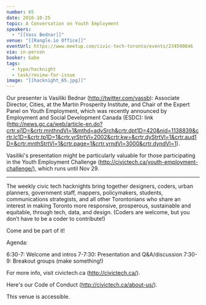 ```yaml
---
number: 65
date: 2016-10-25
topic: A Conversation on Youth Employment
speakers:
  - "[[Vass Bednar]]"
venue: "[[Rangle.io Office]]"
eventUrl: https://www.meetup.com/civic-tech-toronto/events/234590046
via: in-person
booker: Gabe
tags:
  - type/hacknight
  - task/review-for-issue
image: "[[hacknight_65.jpg]]"
---
```


Our presenter is Vasiliki Bednar (http://twitter.com/vassb): Associate Director, Cities, at the Martin Prosperity Institute, and Chair of the Expert Panel on Youth Employment, which was recently announced by Employment and Social Development Canada (ESDC): link (http://news.gc.ca/web/article-en.do?crtr.sj1D=&crtr.mnthndVl=1&mthd=advSrch&crtr.dpt1D=420&nid=1138839&crtr.lc1D=&crtr.tp1D=1&crtr.yrStrtVl=2002&crtr.kw=&crtr.dyStrtVl=1&crtr.aud1D=&crtr.mnthStrtVl=1&crtr.page=1&crtr.yrndVl=3000&crtr.dyndVl=1).

Vasiliki's presentation might be particularly valuable for those participating in the Youth Employment Challenge (http://civictech.ca/youth-employment-challenge/), which runs until Nov 29.

---

The weekly civic tech hacknights bring together designers, coders, urban planners, government staff, mappers, policymakers, students, communications strategists, and all other Torontonians who share an interest in making Toronto more responsive, prosperous, sustainable and equitable, through tech, data, and design. (Coders are welcome, but you don’t have to be a coder to contribute!)

Come and be part of it!

Agenda:

6:30-7: Welcome and intros
7-7:30: Presentation and Q&A/discussion
7:30-9: Breakout groups (make something!)

For more info, visit civictech.ca (http://civictech.ca/).

Here's our Code of Conduct (http://civictech.ca/about-us/).

This venue is accessible.